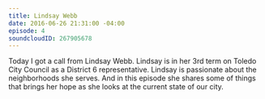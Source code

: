 ```yaml
---
title: Lindsay Webb
date: 2016-06-26 21:31:00 -04:00
episode: 4
soundcloudID: 267905678
---
```


Today I got a call from Lindsay Webb. Lindsay is in her 3rd term on Toledo City Council as a District 6 representative. Lindsay is passionate about the neighborhoods she serves. And in this episode she shares some of things that brings her hope as she looks at the current state of our city.